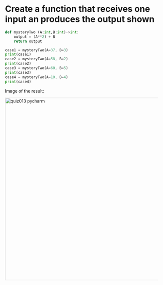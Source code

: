 # Create a function that receives one input an produces the output shown

```.py
def mysteryTwo (A:int,B:int)->int:
    output = (A**2) + B
    return output

case1 = mysteryTwo(A=37, B=3)
print(case1)
case2 = mysteryTwo(A=58, B=2)
print(case2)
case3 = mysteryTwo(A=60, B=5)
print(case3)
case4 = mysteryTwo(A=10, B=4)
print(case4)
```

Image of the result:

<img width="601" alt="quiz013 pycharm" src="https://user-images.githubusercontent.com/112055062/193710511-1a712935-0b3d-4493-8d3a-ac803f98f2a9.png">


